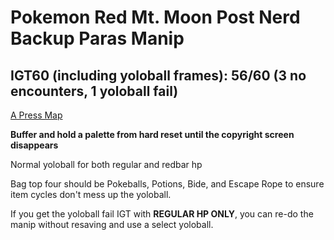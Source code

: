 # Pokemon Red Mt. Moon Post Nerd Backup Paras Manip

## IGT60 (including yoloball frames): 56/60 (3 no encounters, 1 yoloball fail)

[A Press Map](https://imgur.com/a/AOULFxh)

**Buffer and hold a palette from hard reset until the copyright screen disappears**

Normal yoloball for both regular and redbar hp

Bag top four should be Pokeballs, Potions, Bide, and Escape Rope to ensure item cycles don't mess up the yoloball.

If you get the yoloball fail IGT with **REGULAR HP ONLY**, you can re-do the manip without resaving and use a select yoloball.